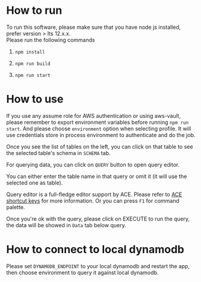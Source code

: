 # How to run
To run this software, please make sure that you have node js installed, prefer version > lts 12.x.x. \
Please run the following commands

1. `npm install`

2. `npm run build`

3. `npm run start`

# How to use
If you use any assume role for AWS authentication or using aws-vault, please remember to export environment variables before running `npm run start`. And please choose `environment` option when selecting profile. It will use credentials store in process environment to authenticate and do the job.

Once you see the list of tables on the left, you can click on that table to see the selected table's schema in `SCHEMA` tab.

For querying data, you can click on `QUERY` button to open query editor.

You can either enter the table name in that query or omit it (it will use the selected one as table).

Query editor is a full-fledge editor support by ACE. Please refer to [ACE shortcut keys](https://ace.c9.io/demo/keyboard_shortcuts.html) for more information. Or you can press `F1` for command palette.

Once you're ok with the query, please click on EXECUTE to run the query, the data will be showed in `Data` tab below query.

# How to connect to local dynamodb
Please set `DYNAMODB_ENDPOINT` to your local dynamodb and restart the app, then choose environment to query it against local dynamodb.
